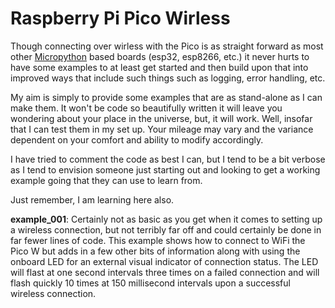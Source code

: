 # Raspberry Pi Pico Wirless

Though connecting over wirless with the Pico is as straight forward as most other [Micropython](https://micropython.org/) based boards (esp32, esp8266, etc.) it never hurts to have some examples to at least get started and then build upon that into improved ways that include such things such as logging, error handling, etc.

My aim is simply to provide some examples that are as stand-alone as I can make them.  It won't be code so beautifully written it will leave you wondering about your place in the universe, but, it will work.  Well, insofar that I can test them in my set up.  Your mileage may vary and the variance dependent on your comfort and ability to modify accordingly.

I have tried to comment the code as best I can, but I tend to be a bit verbose as I tend to envision someone just starting out and looking to get a working example going that they can use to learn from.

Just remember, I am learning here also.

**example_001**:
Certainly not as basic as you get when it comes to setting up a wireless connection, but not terribly far off and could certainly be done in far fewer lines of code.  This example shows how to connect to WiFi the Pico W but adds in a few other bits of information along with using the onboard LED for an external visual indicator of connection status.  The LED will flast at one second intervals three times on a failed connection and will flash quickly 10 times at 150 millisecond intervals upon a successful wireless connection.